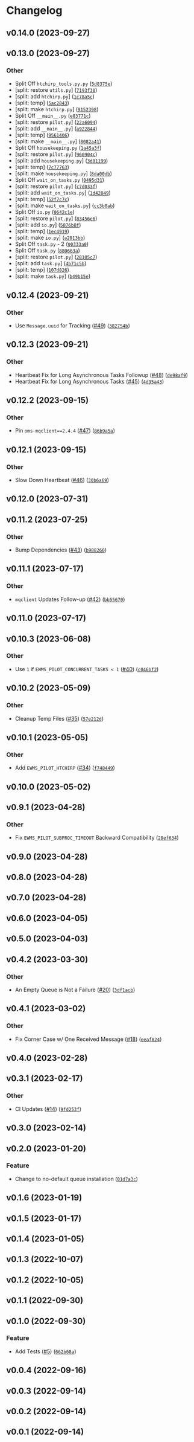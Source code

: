 # Changelog

<!--next-version-placeholder-->

## v0.14.0 (2023-09-27)



## v0.13.0 (2023-09-27)

### Other

* Split Off `htchirp_tools.py.py` ([`5d8375e`](https://github.com/Observation-Management-Service/ewms-pilot/commit/5d8375e592b0fe4dba67bbb627c9acf960669a07))
* [split: restore `utils.py`] ([`7193f30`](https://github.com/Observation-Management-Service/ewms-pilot/commit/7193f308bbb5b634e3575b6d51518e39680860b0))
* [split: add `htchirp.py`] ([`1c78a5c`](https://github.com/Observation-Management-Service/ewms-pilot/commit/1c78a5c8d28baeb09a367198ec3d447b65568c07))
* [split: temp] ([`5ac2843`](https://github.com/Observation-Management-Service/ewms-pilot/commit/5ac28431efd2300a0be4d2f7e460023df2a6059a))
* [split: make `htchirp.py`] ([`9152398`](https://github.com/Observation-Management-Service/ewms-pilot/commit/91523982f913dfd7e965145a087657a509efe58b))
* Split Off `__main__.py` ([`e83771c`](https://github.com/Observation-Management-Service/ewms-pilot/commit/e83771c422e3a1a2e7eb473183567c5cf9a06f16))
* [split: restore `pilot.py`] ([`22a6094`](https://github.com/Observation-Management-Service/ewms-pilot/commit/22a6094e6043845ff47ae50535ea11db43eb4ff7))
* [split: add `__main__.py`] ([`a922844`](https://github.com/Observation-Management-Service/ewms-pilot/commit/a922844ff6b05bee6b22972f9fae03e62714a7a5))
* [split: temp] ([`9561406`](https://github.com/Observation-Management-Service/ewms-pilot/commit/9561406160a7da0f6af1f65ca95b2bda9e5920f2))
* [split: make `__main__.py`] ([`8082a41`](https://github.com/Observation-Management-Service/ewms-pilot/commit/8082a4169e97c09f7e3746ed347109d022808c81))
* Split Off `housekeeping.py` ([`1a45a3f`](https://github.com/Observation-Management-Service/ewms-pilot/commit/1a45a3f7f34148718b05bc93c50fa42e1ca83ae8))
* [split: restore `pilot.py`] ([`960904c`](https://github.com/Observation-Management-Service/ewms-pilot/commit/960904c422417209d50ddee541ce58368096a33f))
* [split: add `housekeeping.py`] ([`3d01199`](https://github.com/Observation-Management-Service/ewms-pilot/commit/3d011997ed8c76acaed0a7277b1357e72582230e))
* [split: temp] ([`7c77763`](https://github.com/Observation-Management-Service/ewms-pilot/commit/7c7776370a151c9c3ac8e17e2a6a20d23483d2cd))
* [split: make `housekeeping.py`] ([`8da00db`](https://github.com/Observation-Management-Service/ewms-pilot/commit/8da00dbec1f67cb6a715be9f4dc1d13044ef5363))
* Split Off `wait_on_tasks.py` ([`0495d31`](https://github.com/Observation-Management-Service/ewms-pilot/commit/0495d31af4f67b1b00a2be5959b53ce96dafa229))
* [split: restore `pilot.py`] ([`c7d033f`](https://github.com/Observation-Management-Service/ewms-pilot/commit/c7d033f4315090b617d005375d4182bd86aa2b10))
* [split: add `wait_on_tasks.py`] ([`1d42849`](https://github.com/Observation-Management-Service/ewms-pilot/commit/1d42849a25b8b1a551152af9779ae5e4534b9f1c))
* [split: temp] ([`52f7c7c`](https://github.com/Observation-Management-Service/ewms-pilot/commit/52f7c7cdfbe7bca0c80cbe0f68522da936c1545b))
* [split: make `wait_on_tasks.py`] ([`cc3b0ab`](https://github.com/Observation-Management-Service/ewms-pilot/commit/cc3b0ab5f62b6dd83c156898a07326871a9737cc))
* Split Off `io.py` ([`0642c1e`](https://github.com/Observation-Management-Service/ewms-pilot/commit/0642c1e87e038ca3c4c7577237f7d45b974b78c4))
* [split: restore `pilot.py`] ([`83456e6`](https://github.com/Observation-Management-Service/ewms-pilot/commit/83456e6f07f6a2c406e38dbdababc48fef7f9c5e))
* [split: add `io.py`] ([`5876b8f`](https://github.com/Observation-Management-Service/ewms-pilot/commit/5876b8ff6297fdea1f4875e113c8e81807bbe320))
* [split: temp] ([`1ec4919`](https://github.com/Observation-Management-Service/ewms-pilot/commit/1ec4919567ca8137b2e1cfd05198b5ff09c19122))
* [split: make `io.py`] ([`a2013bb`](https://github.com/Observation-Management-Service/ewms-pilot/commit/a2013bb63bae4cac6ef9a2484dcf63d3c95f90c3))
* Split Off `task.py` - 2 ([`00333a0`](https://github.com/Observation-Management-Service/ewms-pilot/commit/00333a0e7d75008bfe6e1bdd93605377fde9b08e))
* Split Off `task.py` ([`880663a`](https://github.com/Observation-Management-Service/ewms-pilot/commit/880663a51f68b6f47a58d09ade7cd4c2e00a54e6))
* [split: restore `pilot.py`] ([`28105c7`](https://github.com/Observation-Management-Service/ewms-pilot/commit/28105c72c3ae0dc1826dd25c6781eb9acec336a9))
* [split: add `task.py`] ([`4b71c5b`](https://github.com/Observation-Management-Service/ewms-pilot/commit/4b71c5bfa673d70c2daa12e4d6109b4b7135cb68))
* [split: temp] ([`107d826`](https://github.com/Observation-Management-Service/ewms-pilot/commit/107d82649e402666d0b9f1c4cb2be1d187d1587e))
* [split: make `task.py`] ([`b49b15e`](https://github.com/Observation-Management-Service/ewms-pilot/commit/b49b15e72d96edadab7b0ded1b24fe13f12f43b0))

## v0.12.4 (2023-09-21)

### Other

* Use `Message.uuid` for Tracking ([#49](https://github.com/Observation-Management-Service/ewms-pilot/issues/49)) ([`382754b`](https://github.com/Observation-Management-Service/ewms-pilot/commit/382754ba25389e56361b155bda35cd7b01c146bf))

## v0.12.3 (2023-09-21)

### Other

* Heartbeat Fix for Long Asynchronous Tasks Followup ([#48](https://github.com/Observation-Management-Service/ewms-pilot/issues/48)) ([`de98af9`](https://github.com/Observation-Management-Service/ewms-pilot/commit/de98af997f659b74fef5dd988a4c21c3d20db8df))
* Heartbeat Fix for Long Asynchronous Tasks ([#45](https://github.com/Observation-Management-Service/ewms-pilot/issues/45)) ([`4d95a43`](https://github.com/Observation-Management-Service/ewms-pilot/commit/4d95a435417ea644eb581499a46800c6cba4c708))

## v0.12.2 (2023-09-15)

### Other

* Pin `oms-mqclient==2.4.4` ([#47](https://github.com/Observation-Management-Service/ewms-pilot/issues/47)) ([`86b9a5a`](https://github.com/Observation-Management-Service/ewms-pilot/commit/86b9a5ad54600137fd127bd0bb42d9af1c1dd1ab))

## v0.12.1 (2023-09-15)

### Other

* Slow Down Heartbeat ([#46](https://github.com/Observation-Management-Service/ewms-pilot/issues/46)) ([`30b6a69`](https://github.com/Observation-Management-Service/ewms-pilot/commit/30b6a698ede14e0869efbb42b87605c0a6d0cf21))

## v0.12.0 (2023-07-31)



## v0.11.2 (2023-07-25)

### Other

* Bump Dependencies ([#43](https://github.com/Observation-Management-Service/ewms-pilot/issues/43)) ([`b988260`](https://github.com/Observation-Management-Service/ewms-pilot/commit/b9882604985871a3c2ba0b35d52c4aa1e1b16020))

## v0.11.1 (2023-07-17)

### Other

* `mqclient` Updates Follow-up ([#42](https://github.com/Observation-Management-Service/ewms-pilot/issues/42)) ([`bb55670`](https://github.com/Observation-Management-Service/ewms-pilot/commit/bb556709170765a8e4b4ad451d287c233a863b75))

## v0.11.0 (2023-07-17)



## v0.10.3 (2023-06-08)

### Other

* Use `1` if `EWMS_PILOT_CONCURRENT_TASKS < 1` ([#40](https://github.com/Observation-Management-Service/ewms-pilot/issues/40)) ([`c046bf2`](https://github.com/Observation-Management-Service/ewms-pilot/commit/c046bf25d0910c7c422942725bcc2655b5a0a9b7))

## v0.10.2 (2023-05-09)
### Other
* Cleanup Temp Files ([#35](https://github.com/Observation-Management-Service/ewms-pilot/issues/35)) ([`57e212d`](https://github.com/Observation-Management-Service/ewms-pilot/commit/57e212d6fd25bc5723c1fc80cee503374f858374))

## v0.10.1 (2023-05-05)
### Other
* Add `EWMS_PILOT_HTCHIRP` ([#34](https://github.com/Observation-Management-Service/ewms-pilot/issues/34)) ([`f748449`](https://github.com/Observation-Management-Service/ewms-pilot/commit/f748449f33607f903c5ef61ae4f30ea9b961ed3d))

## v0.10.0 (2023-05-02)


## v0.9.1 (2023-04-28)
### Other
* Fix `EWMS_PILOT_SUBPROC_TIMEOUT` Backward Compatibility ([`28ef634`](https://github.com/Observation-Management-Service/ewms-pilot/commit/28ef63478e3aca3ac6f243fd73408bf6954e34c4))

## v0.9.0 (2023-04-28)


## v0.8.0 (2023-04-28)


## v0.7.0 (2023-04-28)


## v0.6.0 (2023-04-05)


## v0.5.0 (2023-04-03)


## v0.4.2 (2023-03-30)
### Other
* An Empty Queue is Not a Failure ([#20](https://github.com/Observation-Management-Service/ewms-pilot/issues/20)) ([`3df1acb`](https://github.com/Observation-Management-Service/ewms-pilot/commit/3df1acbe6bcf8747f0f893e52c2a3397b83a77e6))

## v0.4.1 (2023-03-02)
### Other
* Fix Corner Case w/ One Received Message ([#18](https://github.com/Observation-Management-Service/ewms-pilot/issues/18)) ([`eeaf824`](https://github.com/Observation-Management-Service/ewms-pilot/commit/eeaf824db52e38b662ed66315d14e676fe6be55b))

## v0.4.0 (2023-02-28)


## v0.3.1 (2023-02-17)
### Other
* CI Updates ([#14](https://github.com/Observation-Management-Service/ewms-pilot/issues/14)) ([`9fd253f`](https://github.com/Observation-Management-Service/ewms-pilot/commit/9fd253f06e9e2bc8e99d88593202ddb9a731a71f))

## v0.3.0 (2023-02-14)


## v0.2.0 (2023-01-20)
### Feature
* Change to no-default queue installation ([`01d7a3c`](https://github.com/Observation-Management-Service/ewms-pilot/commit/01d7a3ce7520aad355ff62f4e4607ac964a18e95))

## v0.1.6 (2023-01-19)


## v0.1.5 (2023-01-17)


## v0.1.4 (2023-01-05)


## v0.1.3 (2022-10-07)


## v0.1.2 (2022-10-05)


## v0.1.1 (2022-09-30)


## v0.1.0 (2022-09-30)
### Feature
* Add Tests ([#5](https://github.com/Observation-Management-Service/ewms-pilot/issues/5)) ([`662b68a`](https://github.com/Observation-Management-Service/ewms-pilot/commit/662b68a94101b9548837663f8db69b6d071baa55))

## v0.0.4 (2022-09-16)


## v0.0.3 (2022-09-14)


## v0.0.2 (2022-09-14)


## v0.0.1 (2022-09-14)

